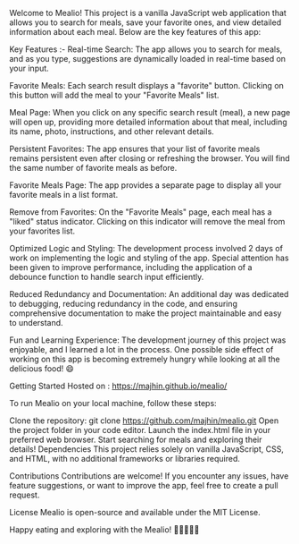 Welcome to Mealio! This project is a vanilla JavaScript web application that allows you to search for meals, save your favorite ones, and view detailed information about each meal. Below are the key features of this app:

Key Features :-
Real-time Search: The app allows you to search for meals, and as you type, suggestions are dynamically loaded in real-time based on your input.

Favorite Meals: Each search result displays a "favorite" button. Clicking on this button will add the meal to your "Favorite Meals" list.

Meal Page: When you click on any specific search result (meal), a new page will open up, providing more detailed information about that meal, including its name, photo, instructions, and other relevant details.

Persistent Favorites: The app ensures that your list of favorite meals remains persistent even after closing or refreshing the browser. You will find the same number of favorite meals as before.

Favorite Meals Page: The app provides a separate page to display all your favorite meals in a list format.

Remove from Favorites: On the "Favorite Meals" page, each meal has a "liked" status indicator. Clicking on this indicator will remove the meal from your favorites list.

Optimized Logic and Styling: The development process involved 2 days of work on implementing the logic and styling of the app. Special attention has been given to improve performance, including the application of a debounce function to handle search input efficiently.

Reduced Redundancy and Documentation: An additional day was dedicated to debugging, reducing redundancy in the code, and ensuring comprehensive documentation to make the project maintainable and easy to understand.

Fun and Learning Experience: The development journey of this project was enjoyable, and I learned a lot in the process. One possible side effect of working on this app is becoming extremely hungry while looking at all the delicious food! 😄

Getting Started
Hosted on : https://majhin.github.io/mealio/

To run Mealio on your local machine, follow these steps:

Clone the repository: git clone https://github.com/majhin/mealio.git
Open the project folder in your code editor.
Launch the index.html file in your preferred web browser.
Start searching for meals and exploring their details!
Dependencies
This project relies solely on vanilla JavaScript, CSS, and HTML, with no additional frameworks or libraries required.

Contributions
Contributions are welcome! If you encounter any issues, have feature suggestions, or want to improve the app, feel free to create a pull request.

License
Mealio is open-source and available under the MIT License.

Happy eating and exploring with the Mealio! 🍔🥗🍕🍝🍲
